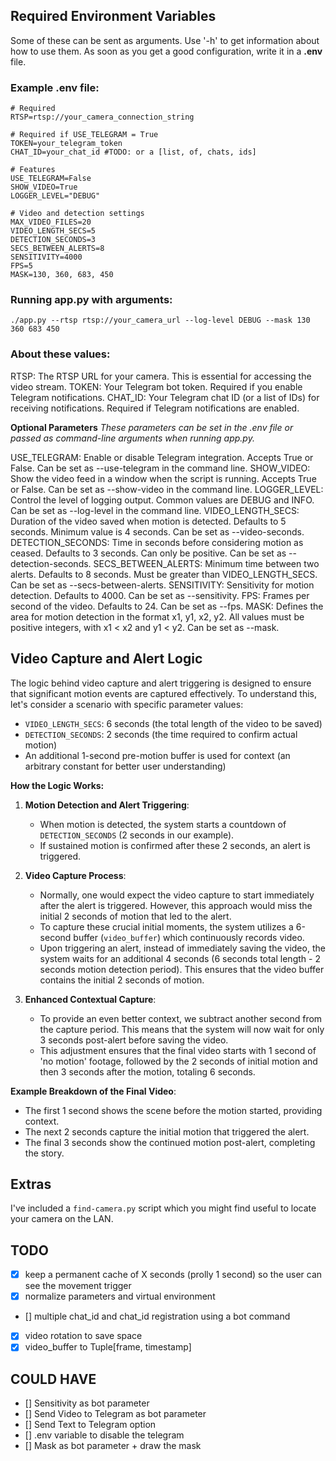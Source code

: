 ## Required Environment Variables
Some of these can be sent as arguments. Use '-h' to get information about how to use them. As soon as you get a good configuration, write it in a **.env** file. 

### Example .env file:

```
# Required
RTSP=rtsp://your_camera_connection_string

# Required if USE_TELEGRAM = True
TOKEN=your_telegram_token
CHAT_ID=your_chat_id #TODO: or a [list, of, chats, ids]

# Features
USE_TELEGRAM=False
SHOW_VIDEO=True
LOGGER_LEVEL="DEBUG"

# Video and detection settings
MAX_VIDEO_FILES=20
VIDEO_LENGTH_SECS=5
DETECTION_SECONDS=3
SECS_BETWEEN_ALERTS=8
SENSITIVITY=4000
FPS=5
MASK=130, 360, 683, 450

```

### Running app.py with arguments:
```
./app.py --rtsp rtsp://your_camera_url --log-level DEBUG --mask 130 360 683 450

```

### About these values:
RTSP: The RTSP URL for your camera. This is essential for accessing the video stream.
TOKEN: Your Telegram bot token. Required if you enable Telegram notifications.
CHAT_ID: Your Telegram chat ID (or a list of IDs) for receiving notifications. Required if Telegram notifications are enabled.

**Optional Parameters**
*These parameters can be set in the .env file or passed as command-line arguments when running app.py.*

USE_TELEGRAM: Enable or disable Telegram integration. Accepts True or False. Can be set as --use-telegram in the command line.
SHOW_VIDEO: Show the video feed in a window when the script is running. Accepts True or False. Can be set as --show-video in the command line.
LOGGER_LEVEL: Control the level of logging output. Common values are DEBUG and INFO. Can be set as --log-level in the command line.
VIDEO_LENGTH_SECS: Duration of the video saved when motion is detected. Defaults to 5 seconds. Minimum value is 4 seconds. Can be set as --video-seconds.
DETECTION_SECONDS: Time in seconds before considering motion as ceased. Defaults to 3 seconds. Can only be positive. Can be set as --detection-seconds.
SECS_BETWEEN_ALERTS: Minimum time between two alerts. Defaults to 8 seconds. Must be greater than VIDEO_LENGTH_SECS. Can be set as --secs-between-alerts.
SENSITIVITY: Sensitivity for motion detection. Defaults to 4000. Can be set as --sensitivity.
FPS: Frames per second of the video. Defaults to 24. Can be set as --fps.
MASK: Defines the area for motion detection in the format x1, y1, x2, y2. All values must be positive integers, with x1 < x2 and y1 < y2. Can be set as --mask.


## Video Capture and Alert Logic 

The logic behind video capture and alert triggering is designed to ensure that significant motion events are captured effectively. To understand this, let's consider a scenario with specific parameter values:

- `VIDEO_LENGTH_SECS`: 6 seconds (the total length of the video to be saved)
- `DETECTION_SECONDS`: 2 seconds (the time required to confirm actual motion)
- An additional 1-second pre-motion buffer is used for context (an arbitrary constant for better user understanding)

**How the Logic Works:**
1. **Motion Detection and Alert Triggering**:
   - When motion is detected, the system starts a countdown of `DETECTION_SECONDS` (2 seconds in our example).
   - If sustained motion is confirmed after these 2 seconds, an alert is triggered.

2. **Video Capture Process**:
   - Normally, one would expect the video capture to start immediately after the alert is triggered. However, this approach would miss the initial 2 seconds of motion that led to the alert.
   - To capture these crucial initial moments, the system utilizes a 6-second buffer (`video_buffer`) which continuously records video.
   - Upon triggering an alert, instead of immediately saving the video, the system waits for an additional 4 seconds (6 seconds total length - 2 seconds motion detection period). This ensures that the video buffer contains the initial 2 seconds of motion.

3. **Enhanced Contextual Capture**:
   - To provide an even better context, we subtract another second from the capture period. This means that the system will now wait for only 3 seconds post-alert before saving the video.
   - This adjustment ensures that the final video starts with 1 second of 'no motion' footage, followed by the 2 seconds of initial motion and then 3 seconds after the motion, totaling 6 seconds. 

**Example Breakdown of the Final Video**:
- The first 1 second shows the scene before the motion started, providing context.
- The next 2 seconds capture the initial motion that triggered the alert.
- The final 3 seconds show the continued motion post-alert, completing the story.


## Extras
I've included a `find-camera.py` script which you might find useful to locate your camera on the LAN.


## TODO
- [x] keep a permanent cache of X seconds (prolly 1 second) so the user can see the movement trigger
- [x] normalize parameters and virtual environment
- [] multiple chat_id and chat_id registration using a bot command
- [x] video rotation to save space
- [x] video_buffer to Tuple[frame, timestamp]

## COULD HAVE
- [] Sensitivity as bot parameter
- [] Send Video to Telegram as bot parameter
- [] Send Text to Telegram option
- [] .env variable to disable the telegram
- [] Mask as bot parameter + draw the mask


